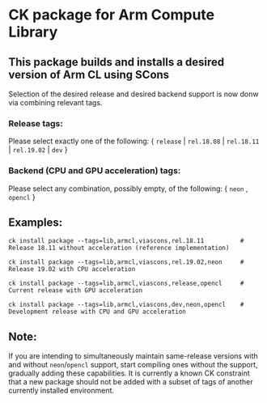 # CK package for Arm Compute Library

## This package builds and installs a desired version of Arm CL using SCons

Selection of the desired release and desired backend support is now donw via combining relevant tags.

### Release tags:

Please select exactly one of the following: { `release` | `rel.18.08` | `rel.18.11` | `rel.19.02` | `dev` }

### Backend (CPU and GPU acceleration) tags:

Please select any combination, possibly empty, of the following: { `neon` , `opencl` }


## Examples:
```
ck install package --tags=lib,armcl,viascons,rel.18.11			# Release 18.11 without acceleration (reference implementation)

ck install package --tags=lib,armcl,viascons,rel.19.02,neon		# Release 19.02 with CPU acceleration

ck install package --tags=lib,armcl,viascons,release,opencl		# Current release with GPU acceleration

ck install package --tags=lib,armcl,viascons,dev,neon,opencl	# Development release with CPU and GPU acceleration
```

## Note:

If you are intending to simultaneously maintain same-release versions with and without `neon`/`opencl` support, start compiling ones without the support, gradually adding these capabilities. It is currently a known CK constraint that a new package should not be added with a subset of tags of another currently installed environment.
